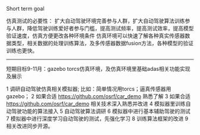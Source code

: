 Short term goal



仿真测试的必要性： 扩大自动驾驶环境完善参与人群，扩大自动驾驶算法训练参与人群，降低驾驶训练爱好者参与门槛，提高测试频率，提高测试效率，提高模型验证速度，仿真方便更改各种环境条件 仿真环境可以快速了解各种真实传感器数据类型，相关数据的处理训练算法，及多传感器数据fusion方法，各种模型的验证训练也更快。


------------------------------------------------------------------------------------------

短期目标9-11月：gazebo torcs仿真环境，及仿真环境里基础adas相关功能实现及展示


1 调研自动驾驶仿真相关模拟器; 比如：简单情况用torcs；逼真传感器用gazebo； 
2 如果合适 https://github.com/osrf/car_demo 熟悉了解
3 如果合适 https://github.com/osrf/car_demo 相关技术深入熟悉并改进
4 模拟器里训练自动驾驶功能的算法接入
5 自动驾驶算法调研
6 模拟器中进行基本辅助驾驶的测试
7 模拟器中进行深度学习自动驾驶的测试，先强化学习
8 训练算法框架的改进
9 相关改进同步开源。
